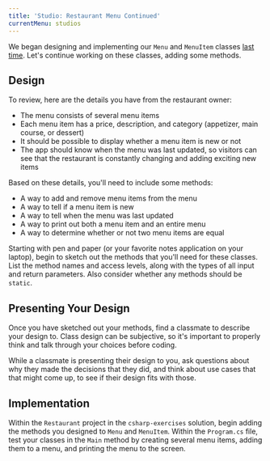 ```yaml
---
title: 'Studio: Restaurant Menu Continued'
currentMenu: studios
---
```


We began designing and implementing our `Menu` and `MenuItem` classes [last time](../restaurant-menu/). Let's continue working on these classes, adding some methods.

## Design

To review, here are the details you have from the restaurant owner:

- The menu consists of several menu items
- Each menu item has a price, description, and category (appetizer, main course, or dessert)
- It should be possible to display whether a menu item is new or not
- The app should know when the menu was last updated, so visitors can see that the restaurant is constantly changing and adding exciting new items

Based on these details, you'll need to include some methods:

- A way to add and remove menu items from the menu
- A way to tell if a menu item is new
- A way to tell when the menu was last updated
- A way to print out both a menu item and an entire menu
- A way to determine whether or not two menu items are equal

Starting with pen and paper (or your favorite notes application on your laptop), begin to sketch out the methods that you'll need for these classes. List the method names and access levels, along with the types of all input and return parameters. Also consider whether any methods should be `static`.

## Presenting Your Design

Once you have sketched out your methods, find a classmate to describe your design to. Class design can be subjective, so it's important to properly think and talk through your choices before coding.

While a classmate is presenting their design to you, ask questions about why they made the decisions that they did, and think about use cases that that might come up, to see if their design fits with those.

## Implementation

Within the `Restaurant` project in the `csharp-exercises` solution, begin adding the methods you designed to `Menu` and `MenuItem`. Within the `Program.cs` file, test your classes in the `Main` method by creating several menu items, adding them to a menu, and printing the menu to the screen.
